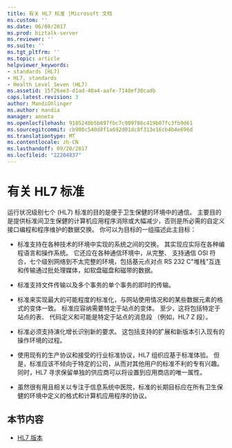 ```yaml
---
title: 有关 HL7 标准 |Microsoft 文档
ms.custom: ''
ms.date: 06/08/2017
ms.prod: biztalk-server
ms.reviewer: ''
ms.suite: ''
ms.tgt_pltfrm: ''
ms.topic: article
helpviewer_keywords:
- standards [HL7]
- HL7, standards
- Health Level Seven (HL7)
ms.assetid: 15f26ae3-d1ad-40a4-aafe-7148ef30cadb
caps.latest.revision: 3
author: MandiOhlinger
ms.author: mandia
manager: anneta
ms.openlocfilehash: 9185248b5b897fbc7c909786c419b07fc3fb9d61
ms.sourcegitcommit: cb908c540d8f1a692d01dc8f313e16cb4b4e696d
ms.translationtype: MT
ms.contentlocale: zh-CN
ms.lasthandoff: 09/20/2017
ms.locfileid: "22204837"
---
```

# <a name="about-the-hl7-standard"></a>有关 HL7 标准
运行状况级别七个 (HL7) 标准的目的是便于卫生保健的环境中的通信。 主要目的是提供标准间卫生保健的计算机应用程序消除或大幅减少，否则是所必需的自定义接口编程和程序维护的数据交换。 你可以为目标的一组描述此主目标：  
  
-   标准支持在各种技术的环境中实现的系统之间的交换。 其实现应实际在各种编程语言和操作系统。 它还应在各种通信环境中，从完整、 支持通信 OSI 符合，七个级别网络到不太完整的环境，包括基元点对点 RS 232 C"堆栈"互连和传输通过批处理媒体，如软盘磁盘和磁带的数据。  
  
-   标准支持文件传输以及多个事务的单个事务的即时的传输。  
  
-   标准来实现最大的可能程度的标准化，与网站使用情况和的某些数据元素的格式的变体一致。 标准应容纳需要特定于站点的变体。 至少，这将包括特定于站点的表、 代码定义和可能是特定于站点的消息段 （例如，HL7 Z 段）。  
  
-   标准必须支持演化增长识别新的要求。 这包括支持的扩展和新版本引入现有的操作环境的过程。  
  
-   使用现有的生产协议和接受的行业标准协议，HL7 组织应基于标准体验。 但是，标准应该不倾向于特定的公司，从而对其他用户的标准不利的专有兴趣。 同时，HL7 寻求保留单独的供应商可以将设置到应用商店的唯一属性。  
  
-   虽然很有用且相关以专注于信息系统中医院，标准的长期目标应在所有卫生保健的环境中定义的格式和计算机应用程序的协议。  
  
## <a name="in-this-section"></a>本节内容  
  
-   [HL7 版本](../../adapters-and-accelerators/accelerator-hl7/hl7-versions.md)
